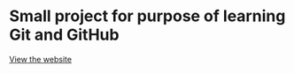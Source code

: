 # Small project for purpose of learning Git and GitHub
[View the website](https://zhan1kk.github.io/excursion/index.html)

